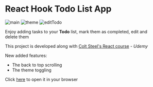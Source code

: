 # React Hook Todo List App

![main](https://res.cloudinary.com/ddjb3qdew/image/upload/v1650707978/TodoHook/newTodo-1_x3lrov.png)
![theme](https://res.cloudinary.com/ddjb3qdew/image/upload/v1650707997/TodoHook/newTodo_z62dc1.png)
![editTodo](https://res.cloudinary.com/ddjb3qdew/image/upload/v1650707979/TodoHook/newTodo-2_jbndei.png)

Enjoy adding tasks to your **Todo** list, mark them as completed, edit and delete them

This project is developed along with [Colt Steel's React course](https://www.udemy.com/course/modern-react-bootcamp) - *Udemy*

New added features:
- The back to top scrolling
- The theme toggling

Click [here](https://ialnazer.github.io/todo-app-hook-hosted/) to open it in your browser